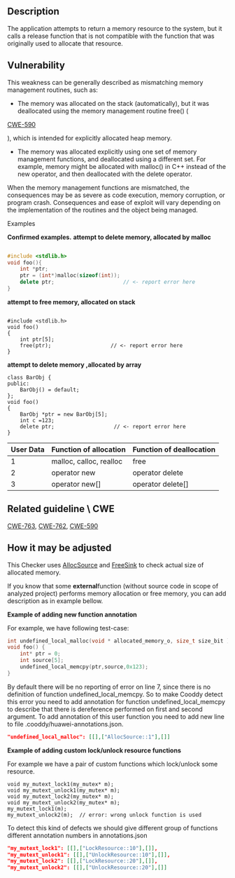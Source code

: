 ## Description
The application attempts to return a memory resource to the system, but it calls a release function that is not compatible with the function that was originally used to allocate that resource.

## Vulnerability
This weakness can be generally described as mismatching memory management routines, such as:



* The memory was allocated on the stack (automatically), but it was deallocated using the memory management routine free() (

 [CWE-590](https://cwe.mitre.org/data/definitions/590.md)

 ), which is intended for explicitly allocated heap memory.
* The memory was allocated explicitly using one set of memory management functions, and deallocated using a different set. For example, memory might be allocated with malloc() in C++ instead of the new operator, and then deallocated with the delete operator.

When the memory management functions are mismatched, the consequences may be as severe as code execution, memory corruption, or program crash. Consequences and ease of exploit will vary depending on the implementation of the routines and the object being managed.


Examples


**Confirmed examples.**
**attempt to delete memory, allocated by malloc**

```cpp

#include <stdlib.h>
void foo(){
    int *ptr;
    ptr = (int*)malloc(sizeof(int));
    delete ptr;                      // <- report error here
}
```


**attempt to free memory, allocated on stack**

```

#include <stdlib.h>
void foo()
{
    int ptr[5];
    free(ptr);                   // <- report error here
}
```


**attempt to delete memory ,allocated by array**

```
class BarObj {
public:
    BarObj() = default;
};
void foo()
{
    BarObj *ptr = new BarObj[5];
    int c =123;
    delete ptr;                   // <- report error here
}
```






| User Data | Function of allocation | Function of deallocation |
| --- | --- | --- |
| 1 | malloc, calloc, realloc | free |
| 2 | operator new | operator delete |
| 3 | operator new[] | operator delete[] |

## Related guideline \ CWE
[CWE-763](https://cwe.mitre.org/data/definitions/763.md), [CWE-762](https://cwe.mitre.org/data/definitions/762.md), [CWE-590](https://cwe.mitre.org/data/definitions/590.md)

## How it may be adjusted
This Checker uses [AllocSource](Annotations.md) and [FreeSink](Annotations.md) to check actual size of allocated memory. 


If you know that some **external**function (without source code in scope of analyzed project) performs memory allocation or free memory, you can add description as in example bellow.


 **Example of adding new function annotation**


For example, we have following test-case:




```cpp
int undefined_local_malloc(void * allocated_memory_o, size_t size_bit );
void foo() {
    int* ptr = 0;
    int source[5];
    undefined_local_memcpy(ptr,source,0x123);
}
```


  



By default there will be no reporting of error on line 7, since there is no definition of function undefined_local_memcpy. So to make Cooddy detect this error you need to add annotation for function undefined_local_memcpy to describe that there is dereference performed on first and second argument. To add annotation of this user function you need to add new line to file .cooddy/huawei-annotations.json.




```json
"undefined_local_malloc": [[],["AllocSource::1"],[]]
```


  



**Example of adding custom lock/unlock resource functions**


For example we have a pair of custom functions which lock/unlock some resource.




```
void my_mutext_lock1(my_mutex* m);
void my_mutext_unlock1(my_mutex* m);
void my_mutext_lock2(my_mutex* m);
void my_mutext_unlock2(my_mutex* m);
my_mutext_lock1(m);
my_mutext_unlock2(m);  // error: wrong unlock function is used
```


To detect this kind of defects we should give different group of functions different annotation numbers in annotations.json




```json
"my_mutext_lock1": [[],["LockResource::10"],[]],
"my_mutext_unlock1": [[],["UnlockResource::10"],[]],
"my_mutext_lock2": [[],["LockResource::20"],[]],
"my_mutext_unlock2": [[],["UnlockResource::20"],[]]
```
